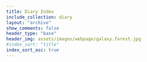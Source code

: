 ```yaml
---
title: Diary Index
include_collection: diary
layout: "archive"
show_comments: false
header_type: "base"
header_img: assets/images/webpage/galaxy.forest.jpg
#index_sort: "title"
index_sort_asc: true
---
```

